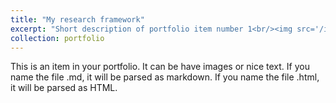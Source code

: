 ```yaml
---
title: "My research framework"
excerpt: "Short description of portfolio item number 1<br/><img src='/images/research_framework.png'>"
collection: portfolio
---
```


This is an item in your portfolio. It can be have images or nice text. If you name the file .md, it will be parsed as markdown. If you name the file .html, it will be parsed as HTML. 
